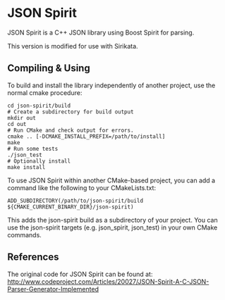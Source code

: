 JSON Spirit
===========

JSON Spirit is a C++ JSON library using Boost Spirit for parsing.

This version is modified for use with Sirikata.

Compiling & Using
-----------------

To build and install the library independently of another project, use
the normal cmake procedure:

    cd json-spirit/build
    # Create a subdirectory for build output
    mkdir out
    cd out
    # Run CMake and check output for errors.
    cmake .. [-DCMAKE_INSTALL_PREFIX=/path/to/install]
    make
    # Run some tests
    ./json_test
    # Optionally install
    make install

To use JSON Spirit within another CMake-based project, you can add a
command like the following to your CMakeLists.txt:

    ADD_SUBDIRECTORY(/path/to/json-spirit/build ${CMAKE_CURRENT_BINARY_DIR}/json-spirit)

This adds the json-spirit build as a subdirectory of your project. You
can use the json-spirit targets (e.g. json_spirit, json_test) in your
own CMake commands.

References
----------

The original code for JSON Spirit can be found at:
http://www.codeproject.com/Articles/20027/JSON-Spirit-A-C-JSON-Parser-Generator-Implemented
